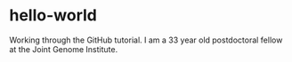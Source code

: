 # hello-world
Working through the GitHub tutorial.
I am a 33 year old postdoctoral fellow at the Joint Genome Institute.
